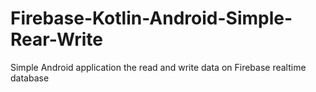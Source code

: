 # Firebase-Kotlin-Android-Simple-Rear-Write

Simple Android application the read and write data on Firebase realtime database
